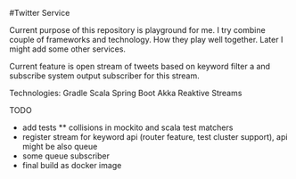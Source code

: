 #Twitter Service

Current purpose of this repository is playground for me. I try combine couple of frameworks and technology. How they play well together. Later I might add some other services.

Current feature is open stream of tweets based on keyword filter a and subscribe system output subscriber for this stream.

Technologies:
Gradle
Scala
Spring Boot
Akka
Reaktive Streams


TODO
* add tests
** collisions in mockito and scala test matchers
* register stream for keyword api (router feature, test cluster support), api might be also queue
* some queue subscriber
* final build as docker image
